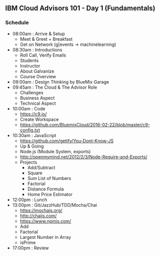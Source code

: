 ## IBM Cloud Advisors 101 - Day 1 (Fundamentals)

### Schedule

- 08:00am : Arrive & Setup
  - Meet & Greet + Breakfast
  - Get on Network (g|events -> machinelearning)
- 08:30am : Introductions
  - Roll Call, Verify Emails
  - Students
  - Instructor
  - About Galvanize
  - Course Overview
- 09:00am : Design Thinking by BlueMix Garage
- 09:45am : The Cloud & The Advisor Role
  - Challenges
  - Business Aspect
  - Technical Aspect
- 10:00am : Code
  - https://c9.io/
  - Create Workspace
  - https://github.com/BluemixCloud/2016-02-22/blob/master/c9-config.txt
- 10:30am : JavaScript
  - https://github.com/getify/You-Dont-Know-JS
  - Up & Going
  - Node.js (Module System, exports)
  - http://openmymind.net/2012/2/3/Node-Require-and-Exports/
  - Projects
    - Add/Subtract
    - Square
    - Sum List of Numbers
    - Factorial
    - Distance Formula
    - Home Price Estimator
- 12:00pm : Lunch
- 13:00pm : Git/JazzHub/TDD/Mocha/Chai
  - https://mochajs.org/
  - http://chaijs.com/
  - https://www.npmjs.com/
  - Add
  - Factorial
  - Largest Number in Array
  - isPrime
- 17:00pm : Review
